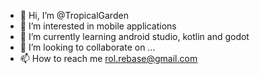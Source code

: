 - 👋 Hi, I’m @TropicalGarden
- 👀 I’m interested in mobile applications
- 🌱 I’m currently learning android studio, kotlin and godot
- 💞️ I’m looking to collaborate on ...
- 📫 How to reach me rol.rebase@gmail.com

<!---
TropicalGarden/TropicalGarden is a ✨ special ✨ repository because its `README.md` (this file) appears on your GitHub profile.
You can click the Preview link to take a look at your changes.
--->
